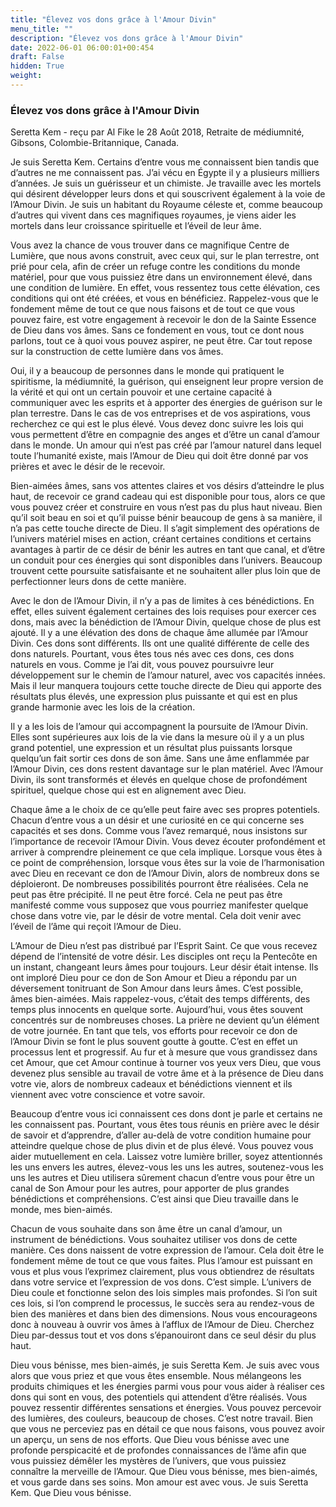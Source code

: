 ```yaml
---
title: "Élevez vos dons grâce à l'Amour Divin"
menu_title: ""
description: "Élevez vos dons grâce à l'Amour Divin"
date: 2022-06-01 06:00:01+00:454
draft: False
hidden: True
weight:
---
```

### Élevez vos dons grâce à l'Amour Divin

Seretta Kem - reçu par Al Fike le 28 Août 2018, Retraite de médiumnité, Gibsons, Colombie-Britannique, Canada.

Je suis Seretta Kem. Certains d’entre vous me connaissent bien tandis que d’autres ne me connaissent pas. J’ai vécu en Égypte il y a plusieurs milliers d’années. Je suis un guérisseur et un chimiste. Je travaille avec les mortels qui désirent développer leurs dons et qui souscrivent également à la voie de l’Amour Divin. Je suis un habitant du Royaume céleste et, comme beaucoup d’autres qui vivent dans ces magnifiques royaumes, je viens aider les mortels dans leur croissance spirituelle et l’éveil de leur âme.

Vous avez la chance de vous trouver dans ce magnifique Centre de Lumière, que nous avons construit, avec ceux qui, sur le plan terrestre, ont prié pour cela, afin de créer un refuge contre les conditions du monde matériel, pour que vous puissiez être dans un environnement élevé, dans une condition de lumière. En effet, vous ressentez tous cette élévation, ces conditions qui ont été créées, et vous en bénéficiez. Rappelez-vous que le fondement même de tout ce que nous faisons et de tout ce que vous pouvez faire, est votre engagement à recevoir le don de la Sainte Essence de Dieu dans vos âmes. Sans ce fondement en vous, tout ce dont nous parlons, tout ce à quoi vous pouvez aspirer, ne peut être. Car tout repose sur la construction de cette lumière dans vos âmes.

Oui, il y a beaucoup de personnes dans le monde qui pratiquent le spiritisme, la médiumnité, la guérison, qui enseignent leur propre version de la vérité et qui ont un certain pouvoir et une certaine capacité à communiquer avec les esprits et à apporter des énergies de guérison sur le plan terrestre. Dans le cas de vos entreprises et de vos aspirations, vous recherchez ce qui est le plus élevé. Vous devez donc suivre les lois qui vous permettent d’être en compagnie des anges et d’être un canal d’amour dans le monde. Un amour qui n’est pas créé par l’amour naturel dans lequel toute l’humanité existe, mais l’Amour de Dieu qui doit être donné par vos prières et avec le désir de le recevoir.

Bien-aimées âmes, sans vos attentes claires et vos désirs d’atteindre le plus haut, de recevoir ce grand cadeau qui est disponible pour tous, alors ce que vous pouvez créer et construire en vous n’est pas du plus haut niveau. Bien qu’il soit beau en soi et qu’il puisse bénir beaucoup de gens à sa manière, il n’a pas cette touche directe de Dieu. Il s’agit simplement des opérations de l’univers matériel mises en action, créant certaines conditions et certains avantages à partir de ce désir de bénir les autres en tant que canal, et d’être un conduit pour ces énergies qui sont disponibles dans l’univers. Beaucoup trouvent cette poursuite satisfaisante et ne souhaitent aller plus loin que de perfectionner leurs dons de cette manière.

Avec le don de l’Amour Divin, il n’y a pas de limites à ces bénédictions. En effet, elles suivent également certaines des lois requises pour exercer ces dons, mais avec la bénédiction de l’Amour Divin, quelque chose de plus est ajouté. Il y a une élévation des dons de chaque âme allumée par l’Amour Divin. Ces dons sont différents. Ils ont une qualité différente de celle des dons naturels. Pourtant, vous êtes tous nés avec ces dons, ces dons naturels en vous. Comme je l’ai dit, vous pouvez poursuivre leur développement sur le chemin de l’amour naturel, avec vos capacités innées. Mais il leur manquera toujours cette touche directe de Dieu qui apporte des résultats plus élevés, une expression plus puissante et qui est en plus grande harmonie avec les lois de la création.

Il y a les lois de l’amour qui accompagnent la poursuite de l’Amour Divin. Elles sont supérieures aux lois de la vie dans la mesure où il y a un plus grand potentiel, une expression et un résultat plus puissants lorsque quelqu’un fait sortir ces dons de son âme. Sans une âme enflammée par l’Amour Divin, ces dons restent davantage sur le plan matériel. Avec l’Amour Divin, ils sont transformés et élevés en quelque chose de profondément spirituel, quelque chose qui est en alignement avec Dieu.

Chaque âme a le choix de ce qu’elle peut faire avec ses propres potentiels. Chacun d’entre vous a un désir et une curiosité en ce qui concerne ses capacités et ses dons. Comme vous l’avez remarqué, nous insistons sur l’importance de recevoir l’Amour Divin. Vous devez écouter profondément et arriver à comprendre pleinement ce que cela implique. Lorsque vous êtes à ce point de compréhension, lorsque vous êtes sur la voie de l’harmonisation avec Dieu en recevant ce don de l’Amour Divin, alors de nombreux dons se déploieront. De nombreuses possibilités pourront être réalisées. Cela ne peut pas être précipité. Il ne peut être forcé. Cela ne peut pas être manifesté comme vous supposez que vous pourriez manifester quelque chose dans votre vie, par le désir de votre mental. Cela doit venir avec l’éveil de l’âme qui reçoit l’Amour de Dieu.

L’Amour de Dieu n’est pas distribué par l’Esprit Saint. Ce que vous recevez dépend de l’intensité de votre désir. Les disciples ont reçu la Pentecôte en un instant, changeant leurs âmes pour toujours. Leur désir était intense. Ils ont imploré Dieu pour ce don de Son Amour et Dieu a répondu par un déversement tonitruant de Son Amour dans leurs âmes. C’est possible, âmes bien-aimées. Mais rappelez-vous, c’était des temps différents, des temps plus innocents en quelque sorte. Aujourd’hui, vous êtes souvent concentrés sur de nombreuses choses. La prière ne devient qu’un élément de votre journée. En tant que tels, vos efforts pour recevoir ce don de l’Amour Divin se font le plus souvent goutte à goutte. C’est en effet un processus lent et progressif. Au fur et à mesure que vous grandissez dans cet Amour, que cet Amour continue à tourner vos yeux vers Dieu, que vous devenez plus sensible au travail de votre âme et à la présence de Dieu dans votre vie, alors de nombreux cadeaux et bénédictions viennent et ils viennent avec votre conscience et votre savoir.

Beaucoup d’entre vous ici connaissent ces dons dont je parle et certains ne les connaissent pas. Pourtant, vous êtes tous réunis en prière avec le désir de savoir et d’apprendre, d’aller au-delà de votre condition humaine pour atteindre quelque chose de plus divin et de plus élevé. Vous pouvez vous aider mutuellement en cela. Laissez votre lumière briller, soyez attentionnés les uns envers les autres, élevez-vous les uns les autres, soutenez-vous les uns les autres et Dieu utilisera sûrement chacun d’entre vous pour être un canal de Son Amour pour les autres, pour apporter de plus grandes bénédictions et compréhensions. C’est ainsi que Dieu travaille dans le monde, mes bien-aimés.

Chacun de vous souhaite dans son âme être un canal d’amour, un instrument de bénédictions. Vous souhaitez utiliser vos dons de cette manière. Ces dons naissent de votre expression de l’amour. Cela doit être le fondement même de tout ce que vous faites. Plus l’amour est puissant en vous et plus vous l’exprimez clairement, plus vous obtiendrez de résultats dans votre service et l’expression de vos dons. C’est simple. L’univers de Dieu coule et fonctionne selon des lois simples mais profondes. Si l’on suit ces lois, si l’on comprend le processus, le succès sera au rendez-vous de bien des manières et dans bien des dimensions. Nous vous encourageons donc à nouveau à ouvrir vos âmes à l’afflux de l’Amour de Dieu. Cherchez Dieu par-dessus tout et vos dons s’épanouiront dans ce seul désir du plus haut.

Dieu vous bénisse, mes bien-aimés, je suis Seretta Kem. Je suis avec vous alors que vous priez et que vous êtes ensemble. Nous mélangeons les produits chimiques et les énergies parmi vous pour vous aider à réaliser ces dons qui sont en vous, des potentiels qui attendent d’être réalisés. Vous pouvez ressentir différentes sensations et énergies. Vous pouvez percevoir des lumières, des couleurs, beaucoup de choses. C’est notre travail. Bien que vous ne perceviez pas en détail ce que nous faisons, vous pouvez avoir un aperçu, un sens de nos efforts. Que Dieu vous bénisse avec une profonde perspicacité et de profondes connaissances de l’âme afin que vous puissiez démêler les mystères de l’univers, que vous puissiez connaître la merveille de l’Amour. Que Dieu vous bénisse, mes bien-aimés, et vous garde dans ses soins. Mon amour est avec vous. Je suis Seretta Kem. Que Dieu vous bénisse.
